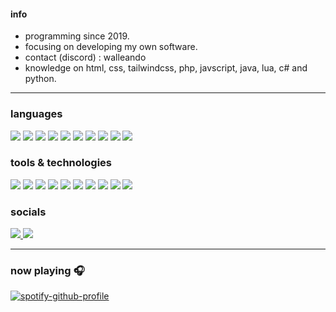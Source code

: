 #### info

- programming since 2019.
- focusing on developing my own software.
- contact (discord) : walleando
- knowledge on html, css, tailwindcss, php, javscript, java, lua, c# and python.

---

### languages

<p>
  <img src="https://img.shields.io/badge/HTML5-E34F26?style=flat-square&logo=html5&logoColor=white"/>
  <img src="https://img.shields.io/badge/CSS3-1572B6?style=flat-square&logo=css3&logoColor=white"/>
  <img src="https://img.shields.io/badge/JavaScript-F7DF1E?style=flat-square&logo=javascript&logoColor=black"/>
  <img src="https://img.shields.io/badge/Python-3776AB?style=flat-square&logo=python&logoColor=white"/>
  <img src="https://img.shields.io/badge/Java-ED8B00?style=flat-square&logo=java&logoColor=white"/>
  <img src="https://img.shields.io/badge/C++-00599C?style=flat-square&logo=c%2B%2B&logoColor=white"/>
  <img src="https://img.shields.io/badge/CSharp-239120?style=flat-square&logo=c-sharp&logoColor=white"/>
  <img src="https://img.shields.io/badge/PHP-777BB4?style=flat-square&logo=php&logoColor=white"/>
  <img src="https://img.shields.io/badge/SQL-4479A1?style=flat-square&logo=mysql&logoColor=white"/>
  <img src="https://img.shields.io/badge/Arduino-00979D?style=flat-square&logo=arduino&logoColor=white"/>
</p>

### tools & technologies

<p>
  <img src="https://img.shields.io/badge/Git-F05032?style=flat-square&logo=git&logoColor=white"/>
  <img src="https://img.shields.io/badge/GitHub-181717?style=flat-square&logo=github&logoColor=white"/>
  <img src="https://img.shields.io/badge/Notion-000000?style=flat-square&logo=notion&logoColor=white"/>
  <img src="https://img.shields.io/badge/Linux-FCC624?style=flat-square&logo=linux&logoColor=black"/>
  <img src="https://img.shields.io/badge/Docker-2496ED?style=flat-square&logo=docker&logoColor=white"/>
  <img src="https://img.shields.io/badge/Nginx-009639?style=flat-square&logo=nginx&logoColor=white"/>
  <img src="https://img.shields.io/badge/Apache-D22128?style=flat-square&logo=apache&logoColor=white"/>
  <img src="https://img.shields.io/badge/MySQL-00000F?style=flat-square&logo=mysql&logoColor=white"/>
  <img src="https://img.shields.io/badge/Node.js-339933?style=flat-square&logo=node.js&logoColor=white"/>
  <img src="https://img.shields.io/badge/TailwindCSS-06B6D4?style=flat-square&logo=tailwind-css&logoColor=white"/></p>

### socials

<p>
  <a href="https://www.instagram.com/bbruuuuno/" target="_blank" rel="noopener noreferrer">
    <img src="https://img.shields.io/badge/Instagram-E4405F?style=flat-square&logo=instagram&logoColor=white"/>
  </a>
  <a href="https://x.com/zarasadelsabor" target="_blank" rel="noopener noreferrer">
    <img src="https://img.shields.io/badge/Twitter-1DA1F2?style=flat-square&logo=twitter&logoColor=white"/>
  </a>
</p>

---

### now playing 🎧

[![spotify-github-profile](https://spotify-github-profile.kittinanx.com/api/view?uid=31wqhhpklv5bmxolevre4wioe7ji&cover_image=true&theme=novatorem&show_offline=false&background_color=121212&interchange=false&bar_color=53b14f&bar_color_cover=true)](https://spotify-github-profile.kittinanx.com/api/view?uid=31wqhhpklv5bmxolevre4wioe7ji&redirect=true)
